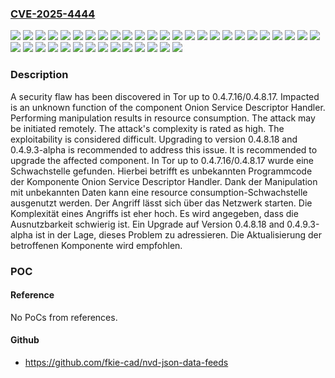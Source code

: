 ### [CVE-2025-4444](https://cve.mitre.org/cgi-bin/cvename.cgi?name=CVE-2025-4444)
![](https://img.shields.io/static/v1?label=Product&message=Tor&color=blue)
![](https://img.shields.io/static/v1?label=Version&message=&color=brightgreen)
![](https://img.shields.io/static/v1?label=Version&message=0.4.7.0%20&color=brightgreen)
![](https://img.shields.io/static/v1?label=Version&message=0.4.7.1%20&color=brightgreen)
![](https://img.shields.io/static/v1?label=Version&message=0.4.7.10%20&color=brightgreen)
![](https://img.shields.io/static/v1?label=Version&message=0.4.7.11%20&color=brightgreen)
![](https://img.shields.io/static/v1?label=Version&message=0.4.7.12%20&color=brightgreen)
![](https://img.shields.io/static/v1?label=Version&message=0.4.7.13%20&color=brightgreen)
![](https://img.shields.io/static/v1?label=Version&message=0.4.7.14%20&color=brightgreen)
![](https://img.shields.io/static/v1?label=Version&message=0.4.7.15%20&color=brightgreen)
![](https://img.shields.io/static/v1?label=Version&message=0.4.7.16%20&color=brightgreen)
![](https://img.shields.io/static/v1?label=Version&message=0.4.7.2%20&color=brightgreen)
![](https://img.shields.io/static/v1?label=Version&message=0.4.7.3%20&color=brightgreen)
![](https://img.shields.io/static/v1?label=Version&message=0.4.7.4%20&color=brightgreen)
![](https://img.shields.io/static/v1?label=Version&message=0.4.7.5%20&color=brightgreen)
![](https://img.shields.io/static/v1?label=Version&message=0.4.7.6%20&color=brightgreen)
![](https://img.shields.io/static/v1?label=Version&message=0.4.7.7%20&color=brightgreen)
![](https://img.shields.io/static/v1?label=Version&message=0.4.7.8%20&color=brightgreen)
![](https://img.shields.io/static/v1?label=Version&message=0.4.7.9%20&color=brightgreen)
![](https://img.shields.io/static/v1?label=Version&message=0.4.8.0%20&color=brightgreen)
![](https://img.shields.io/static/v1?label=Version&message=0.4.8.1%20&color=brightgreen)
![](https://img.shields.io/static/v1?label=Version&message=0.4.8.10%20&color=brightgreen)
![](https://img.shields.io/static/v1?label=Version&message=0.4.8.11%20&color=brightgreen)
![](https://img.shields.io/static/v1?label=Version&message=0.4.8.12%20&color=brightgreen)
![](https://img.shields.io/static/v1?label=Version&message=0.4.8.13%20&color=brightgreen)
![](https://img.shields.io/static/v1?label=Version&message=0.4.8.14%20&color=brightgreen)
![](https://img.shields.io/static/v1?label=Version&message=0.4.8.15%20&color=brightgreen)
![](https://img.shields.io/static/v1?label=Version&message=0.4.8.16%20&color=brightgreen)
![](https://img.shields.io/static/v1?label=Version&message=0.4.8.17%20&color=brightgreen)
![](https://img.shields.io/static/v1?label=Version&message=0.4.8.2%20&color=brightgreen)
![](https://img.shields.io/static/v1?label=Version&message=0.4.8.3%20&color=brightgreen)
![](https://img.shields.io/static/v1?label=Version&message=0.4.8.4%20&color=brightgreen)
![](https://img.shields.io/static/v1?label=Version&message=0.4.8.5%20&color=brightgreen)
![](https://img.shields.io/static/v1?label=Version&message=0.4.8.6%20&color=brightgreen)
![](https://img.shields.io/static/v1?label=Version&message=0.4.8.7%20&color=brightgreen)
![](https://img.shields.io/static/v1?label=Version&message=0.4.8.8%20&color=brightgreen)
![](https://img.shields.io/static/v1?label=Version&message=0.4.8.9%20&color=brightgreen)
![](https://img.shields.io/static/v1?label=Vulnerability&message=Denial%20of%20Service&color=brightgreen)
![](https://img.shields.io/static/v1?label=Vulnerability&message=Resource%20Consumption&color=brightgreen)

### Description

A security flaw has been discovered in Tor up to 0.4.7.16/0.4.8.17. Impacted is an unknown function of the component Onion Service Descriptor Handler. Performing manipulation results in resource consumption. The attack may be initiated remotely. The attack's complexity is rated as high. The exploitability is considered difficult. Upgrading to version 0.4.8.18 and 0.4.9.3-alpha is recommended to address this issue. It is recommended to upgrade the affected component.
In Tor up to 0.4.7.16/0.4.8.17 wurde eine Schwachstelle gefunden. Hierbei betrifft es unbekannten Programmcode der Komponente Onion Service Descriptor Handler. Dank der Manipulation mit unbekannten Daten kann eine resource consumption-Schwachstelle ausgenutzt werden. Der Angriff lässt sich über das Netzwerk starten. Die Komplexität eines Angriffs ist eher hoch. Es wird angegeben, dass die Ausnutzbarkeit schwierig ist. Ein Upgrade auf Version 0.4.8.18 and 0.4.9.3-alpha ist in der Lage, dieses Problem zu adressieren. Die Aktualisierung der betroffenen Komponente wird empfohlen.

### POC

#### Reference
No PoCs from references.

#### Github
- https://github.com/fkie-cad/nvd-json-data-feeds

